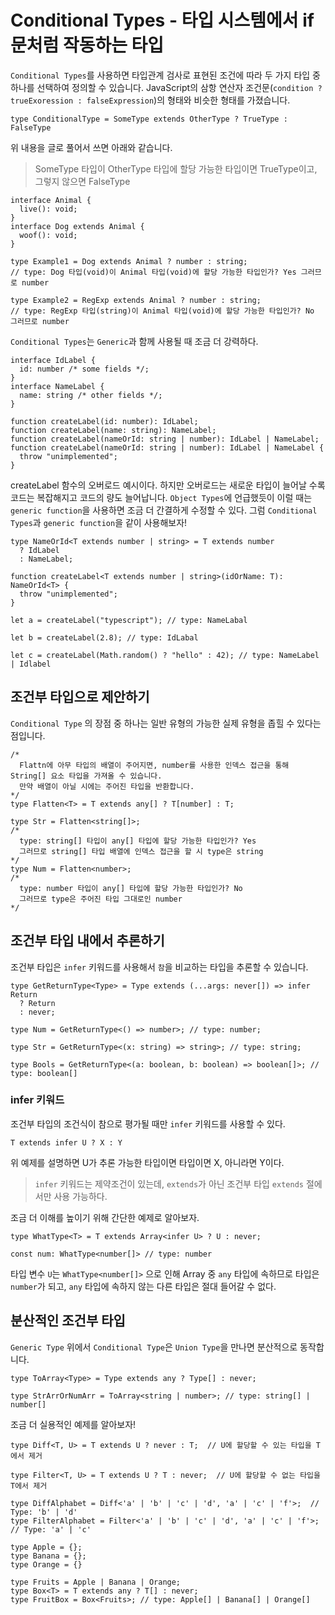 # Conditional Types - 타입 시스템에서 if문처럼 작동하는 타입

`Conditional Types`를 사용하면 타입관계 검사로 표현된 조건에 따라 두 가지 타입 중 하나를 선택하여 정의할 수 있습니다. JavaScript의 삼항 연산자 조건문(`condition ? trueExoression : falseExpression`)의 형태와 비슷한 형태를 가졌습니다.

```tsx
type ConditionalType = SomeType extends OtherType ? TrueType : FalseType
```

위 내용을 글로 풀어서 쓰면 아래와 같습니다.

> SomeType 타입이 OtherType 타입에 할당 가능한 타입이면 TrueType이고, 그렇지 않으면 FalseType

```tsx
interface Animal {
  live(): void;
}
interface Dog extends Animal {
  woof(): void;
}

type Example1 = Dog extends Animal ? number : string; 
// type: Dog 타입(void)이 Animal 타입(void)에 할당 가능한 타입인가? Yes 그러므로 number

type Example2 = RegExp extends Animal ? number : string;
// type: RegExp 타입(string)이 Animal 타입(void)에 할당 가능한 타입인가? No 그러므로 number
```

`Conditional Types`는 `Generic`과 함께 사용될 때 조금 더 강력하다.

```tsx
interface IdLabel {
  id: number /* some fields */;
}
interface NameLabel {
  name: string /* other fields */;
}

function createLabel(id: number): IdLabel;
function createLabel(name: string): NameLabel;
function createLabel(nameOrId: string | number): IdLabel | NameLabel;
function createLabel(nameOrId: string | number): IdLabel | NameLabel {
  throw "unimplemented";
}
```

createLabel 함수의 오버로드 예시이다. 하지만 오버로드는 새로운 타입이 늘어날 수록 코드는 복잡해지고 코드의 량도 늘어납니다. `Object Types`에 언급했듯이 이럴 때는 `generic function`을 사용하면 조금 더 간결하게 수정할 수 있다. 그럼 `Conditional Types`과 `generic function`을  같이 사용해보자!

```tsx
type NameOrId<T extends number | string> = T extends number
  ? IdLabel
  : NameLabel;

function createLabel<T extends number | string>(idOrName: T): NameOrId<T> {
  throw "unimplemented";
}

let a = createLabel("typescript"); // type: NameLabal

let b = createLabel(2.8); // type: IdLabal

let c = createLabel(Math.random() ? "hello" : 42); // type: NameLabel | Idlabel
```

## 조건부 타입으로 제안하기

`Conditional Type` 의 장점 중 하나는 일반 유형의 가능한 실제 유형을 좁힐 수 있다는 점입니다.

```tsx
/*
  Flattn에 아무 타입의 배열이 주어지면, number를 사용한 인덱스 접근을 통해 String[] 요소 타입을 가져올 수 있습니다.
  만약 배열이 아닐 시에는 주어진 타입을 반환합니다.
*/
type Flatten<T> = T extends any[] ? T[number] : T;

type Str = Flatten<string[]>;
/*
  type: string[] 타입이 any[] 타입에 할당 가능한 타입인가? Yes
  그러므로 string[] 타입 배열에 인덱스 접근을 할 시 type은 string
*/
type Num = Flatten<number>;
/*
  type: number 타입이 any[] 타입에 할당 가능한 타입인가? No
  그러므로 type은 주어진 타입 그대로인 number
*/
```

## 조건부 타입 내에서 추론하기

조건부 타입은 `infer` 키워드를 사용해서 `참`을 비교하는 타입을 추론할 수 있습니다.

```tsx
type GetReturnType<Type> = Type extends (...args: never[]) => infer Return
  ? Return
  : never;

type Num = GetReturnType<() => number>; // type: number;

type Str = GetReturnType<(x: string) => string>; // type: string;

type Bools = GetReturnType<(a: boolean, b: boolean) => boolean[]>; // type: boolean[]
```

### infer 키워드

조건부 타입의 조건식이 참으로 평가될 때만 `infer` 키워드를 사용할 수 있다.

```tsx
T extends infer U ? X : Y
```

위 예제를 설명하면 U가 추론 가능한 타입이면 타입이면 X, 아니라면 Y이다.

> `infer` 키워드는 제약조건이 있는데, `extends`가 아닌 조건부 타입 `extends` 절에서만 사용 가능하다.

조금 더 이해를 높이기 위해 간단한 예제로 알아보자.

```tsx
type WhatType<T> = T extends Array<infer U> ? U : never;

const num: WhatType<number[]> // type: number
```

타입 변수 `U`는 `WhatType<number[]>` 으로 인해 Array 중 `any` 타입에 속하므로 타입은 `number`가 되고, `any` 타입에 속하지 않는 다른 타입은 절대 들어갈 수 없다.

## 분산적인 조건부 타입

`Generic Type` 위에서 `Conditional Type`은 `Union Type`을 만나면 분산적으로 동작합니다.

```tsx
type ToArray<Type> = Type extends any ? Type[] : never;

type StrArrOrNumArr = ToArray<string | number>; // type: string[] | number[]
```

조금 더 실용적인 예제를 알아보자!

```tsx
type Diff<T, U> = T extends U ? never : T;  // U에 할당할 수 있는 타입을 T에서 제거

type Filter<T, U> = T extends U ? T : never;  // U에 할당할 수 없는 타입을 T에서 제거

type DiffAlphabet = Diff<'a' | 'b' | 'c' | 'd', 'a' | 'c' | 'f'>;  // Type: 'b' | 'd'
type FilterAlphabet = Filter<'a' | 'b' | 'c' | 'd', 'a' | 'c' | 'f'>; // Type: 'a' | 'c'
```

```tsx
type Apple = {};
type Banana = {};
type Orange = {}

type Fruits = Apple | Banana | Orange;
type Box<T> = T extends any ? T[] : never;
type FruitBox = Box<Fruits>; // type: Apple[] | Banana[] | Orange[]
```
